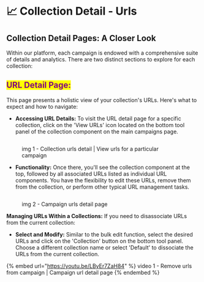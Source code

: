 # 📈 Collection Detail - Urls

## **Collection Detail Pages: A Closer Look**

Within our platform, each campaign is endowed with a comprehensive suite of details and analytics. There are two distinct sections to explore for each collection:

## <mark style="color:purple;">**URL Detail Page:**</mark>&#x20;

This page presents a holistic view of your collection's URLs. Here's what to expect and how to navigate:

* **Accessing URL Details:** To visit the URL detail page for a specific collection, click on the 'View URLs' icon located on the bottom tool panel of the collection component on the main campaigns page.

<figure><img src="../.gitbook/assets/Screenshot 2023-11-05 at 12.46.35 PM.png" alt=""><figcaption><p>img 1 - Collection urls detail | View urls for a particular campaign </p></figcaption></figure>

* **Functionality:** Once there, you'll see the collection component at the top, followed by all associated URLs listed as individual URL components. You have the flexibility to edit these URLs, remove them from the collection, or perform other typical URL management tasks.

<figure><img src="../.gitbook/assets/Screenshot 2023-11-05 at 12.07.34 AM.png" alt=""><figcaption><p>img 2 - Campaign urls detail page</p></figcaption></figure>

**Managing URLs Within a Collections:** If you need to disassociate URLs from the current collection:

* **Select and Modify:** Similar to the bulk edit function, select the desired URLs and click on the 'Collection' button on the bottom tool panel. Choose a different collection name or select 'Default' to dissociate the URLs from the current collection.

{% embed url="https://youtu.be/LByEr7ZaH84" %}
video 1 - Remove urls from campaign | Campaign url detail page
{% endembed %}



